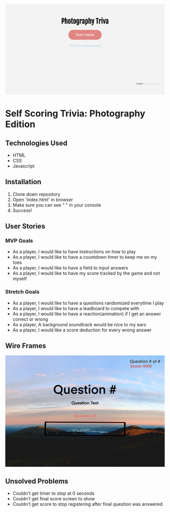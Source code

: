 ![game screenshot](assets/screenshot1.png)
# Self Scoring Trivia: Photography Edition

## Technologies Used
- HTML
- CSS
- Javascript

## Installation

1. Clone down repository
2. Open 'index.html' in browser
3. Make sure you can see " " in your console
4. Success!

## User Stories

### MVP Goals

- As a player, I would like to have instructions on how to play
- As a player, I would like to have a countdown timer to keep me on my toes
- As a player, I would like to have a field to input answers
- As a player, I would like to have my score tracked by the game and not myself

### Stretch Goals

- As a player, I would like to have a questions randomized everytime I play
- As a player, I would like to have a leadboard to compete with
- As a player, I would like to have a reaction(animation) if I get an answer correct or wrong
- As a player, A background soundtrack would be nice to my ears
- As a player, I would like a score deduction for every wrong answer

## Wire Frames

![first mockup](assets/mockup1.png)

## Unsolved Problems

- Couldn't get timer to stop at 0 seconds
- Couldn't get final score screen to show
- Couldn't get score to stop registering after final question was answered